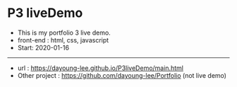 # P3 liveDemo
- This is my portfolio 3 live demo.
- front-end : html, css, javascript
- Start: 2020-01-16
---------
+ url : https://dayoung-lee.github.io/P3liveDemo/main.html
+ Other project : https://github.com/dayoung-lee/Portfolio (not live demo)
